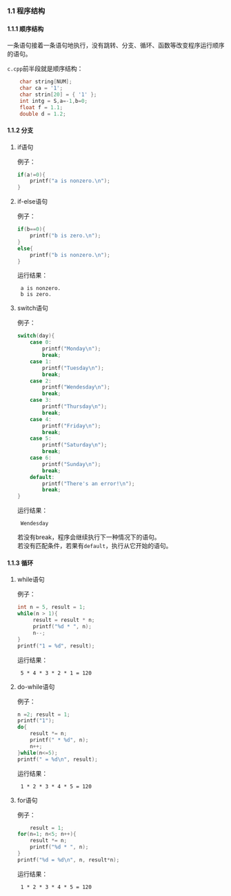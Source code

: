 ### 1.1 程序结构

#### 1.1.1 顺序结构

一条语句接着一条语句地执行，没有跳转、分支、循环、函数等改变程序运行顺序的语句。

`c.cpp`前半段就是顺序结构：

```c
	char string[NUM];
	char ca = '1';
	char strin[20] = { '1' };
	int intg = S,a=-1,b=0;
	float f = 1.1;
	double d = 1.2;
```

#### 1.1.2 分支

1. if语句

    例子：

    ```c
    if(a!=0){
        printf("a is nonzero.\n");
    }
    ```

2. if-else语句

    例子：
    ```c
    if(b==0){
        printf("b is zero.\n");
    }
    else{
        printf("b is nonzero.\n");
    }
    ```

    运行结果：

        a is nonzero.
        b is zero.

3. switch语句

    例子：
    ```c
    switch(day){
        case 0: 
            printf("Monday\n");
            break;
        case 1:
            printf("Tuesday\n");
            break;
        case 2:
            printf("Wendesday\n");
            break;
        case 3:
            printf("Thursday\n");
            break;
        case 4:
            printf("Friday\n");
            break;
        case 5:
            printf("Saturday\n");
            break;
        case 6:
            printf("Sunday\n");
            break;
        default:
            printf("There's an error!\n");
            break;
    } 
    ```
   
    运行结果：
    
        Wendesday
    
    若没有break，程序会继续执行下一种情况下的语句。  
    若没有匹配条件，若果有`default`，执行从它开始的语句。

#### 1.1.3 循环

1. while语句

    例子：
    ```c
    int n = 5, result = 1;
    while(n > 1){
         result = result * n;
         printf("%d * ", n);
         n--;
    }
    printf("1 = %d", result);
    ```
    
    运行结果：
    
        5 * 4 * 3 * 2 * 1 = 120
        
2. do-while语句

    例子：
    ```c
    n =2; result = 1;
    printf("1");
    do{
        result *= n;
        printf(" * %d", n);
        n++;
    }while(n<=5);
    printf(" = %d\n", result);
    ```
    
    运行结果：
    
        1 * 2 * 3 * 4 * 5 = 120

3. for语句

    例子：
    ```c
        result = 1;
    for(n=1; n<5; n++){
        result *= n;
        printf("%d * ", n);
    }
    printf("%d = %d\n", n, result*n);
    ```
    
    运行结果：
    
        1 * 2 * 3 * 4 * 5 = 120


